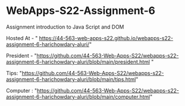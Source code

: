# WebApps-S22-Assignment-6
Assignment introduction to Java Script and DOM

Hosted At - " https://44-563-web-apps-s22.github.io/webapps-s22-assignment-6-harichowdary-aluri/"

President - "https://github.com/44-563-Web-Apps-S22/webapps-s22-assignment-6-harichowdary-aluri/blob/main/president.html "

Tips: "https://github.com/44-563-Web-Apps-S22/webapps-s22-assignment-6-harichowdary-aluri/blob/main/tips.html"

Computer : "https://github.com/44-563-Web-Apps-S22/webapps-s22-assignment-6-harichowdary-aluri/blob/main/computer.html"
